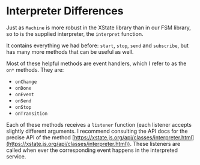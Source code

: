 # Interpreter Differences

Just as `Machine` is more robust in the XState library than in our FSM library, so to is the supplied interpreter, the `interpret` function.

It contains everything we had before: `start`, `stop`, `send` and `subscribe`, but has many more methods that can be useful as well.

Most of these helpful methods are event handlers, which I refer to as the `on*` methods. They are:

- `onChange`
- `onDone`
- `onEvent`
- `onSend`
- `onStop`
- `onTransition`

Each of these methods receives a `listener` function (each listener accepts slightly different arguments. I recommend consulting the API docs for the precise API of the method [https://xstate.js.org/api/classes/interpreter.html](https://xstate.js.org/api/classes/interpreter.html)). These listeners are called when ever the corresponding event happens in the interpreted service.
